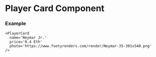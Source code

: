 <h1>Player Card Component</h1>

<h3>Example</h3>

```
<PlayerCard  
  name='Neymar Jr.' 
  price='0.4 Eth' 
  photo='https://www.footyrenders.com/render/Neymar-35-301x540.png'
/>  

```

